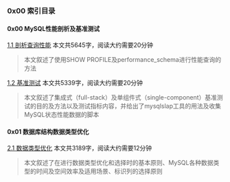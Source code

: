 ### 0x00 索引目录

#### 0x00 MySQL性能剖析及基准测试

[1.1 剖析查询性能](/anthologies/mysql-optimization/0x00%20MySQL性能剖析及基准测试/剖析查询性能) 本文共5645字，阅读大约需要20分钟

> 本文叙述了使用SHOW PROFILE及performance_schema进行性能查询的方法  

[1.2 基准测试](/anthologies/mysql-optimization/0x00%20MySQL性能剖析及基准测试/基准测试) 本文共5339字，阅读大约需要20分钟

> 本文叙述了集成式（full-stack）及单组件式（single-component）基准测试的目的及方法以及测试指标内容，并给出了mysqlslap工具的用法及收集MySQL状态性能数据的脚本

#### 0x01 数据库结构数据类型优化

[2.1 数据类型优化](/anthologies/mysql-optimization/0x01%20数据库结构数据类型优化/数据类型优化) 本文共3189字，阅读大约需要12分钟

> 本文叙述了在进行数据类型优化和选择时的基本原则、MySQL各种数据类型的时间及空间效率及适用场景、标识列的选择原则

 